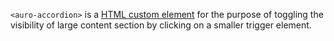 `<auro-accordion>` is a [HTML custom element](https://developer.mozilla.org/en-US/docs/Web/Web_Components/Using_custom_elements) for the purpose of toggling the visibility of large content section by clicking on a smaller trigger element.
